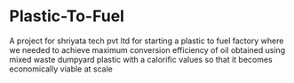 # Plastic-To-Fuel
A project for shriyata tech pvt ltd for starting a plastic to fuel factory
where we needed to achieve maximum conversion efficiency of oil obtained using mixed waste dumpyard plastic with a calorific values so that it becomes economically viable at scale
